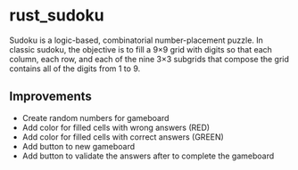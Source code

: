 # rust_sudoku
 Sudoku is a logic-based, combinatorial number-placement puzzle. In classic sudoku, the objective is to fill a 9×9 grid with digits so that each column, each row, and each of the nine 3×3 subgrids that compose the grid contains all of the digits from 1 to 9.
 
 ## Improvements
 - Create random numbers for gameboard
 - Add color for filled cells with wrong answers (RED)
 - Add color for filled cells with correct answers (GREEN)
 - Add button to new gameboard
 - Add button to validate the answers after to complete the gameboard
